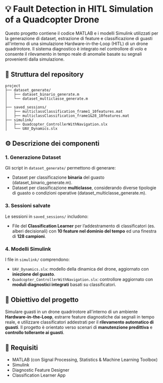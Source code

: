 # 💡 Fault Detection in HITL Simulation of a Quadcopter Drone

Questo progetto contiene il codice MATLAB e i modelli Simulink utilizzati per la generazione di dataset, estrazione di feature e classificazione di guasti all'interno di una simulazione Hardware-in-the-Loop (HITL) di un drone quadrirotore. Il sistema diagnostico è integrato nel controllore di volo e consente il rilevamento in tempo reale di anomalie basate su segnali provenienti dalla simulazione.

## 📁 Struttura del repository

```plaintext
project
├── dataset_generate/
│   ├── dataset_binario_generate.m
│   └── dataset_multiclasse_generate.m
│
├── saved_sessions/
│   ├── multiclassClassification_frame1_10features.mat
│   ├── multiclassClassification_frame1&28_10features.mat
├── simulink/
│   ├── Quadcopter_ControllerWithNavigation.slx
│   └── UAV_Dynamics.slx
```

## ⚙️ Descrizione dei componenti

### 1. Generazione Dataset
Gli script in `dataset_generate/` permettono di generare:
- Dataset per classificazione **binaria** del guasto (dataset_binario_generate.m).
- Dataset per classificazione **multiclasse**, considerando diverse tipologie di guasto o condizioni operative (dataset_multiclasse_generate.m).

### 3. Sessioni salvate
Le sessioni in `saved_sessions/` includono:
- File del **Classification Learner** per l’addestramento di classificatori (es. alberi decisionali) con **10 feature nel dominio del tempo** ed una finestra di **128 campioni**.

### 4. Modelli Simulink
I file in `simulink/` comprendono:
- `UAV_Dynamics.slx`: modello della dinamica del drone, aggiornato con **iniezione del guasto**.
- `Quadcopter_ControllerWithNavigation.slx`: controllore aggiornato con **moduli diagnostici integrati** basati su classificatori.

## 🧪 Obiettivo del progetto

Simulare guasti in un drone quadrirotore all'interno di un ambiente **Hardware-in-the-Loop**, estrarre feature diagnostiche dai segnali in tempo reale, e utilizzare classificatori addestrati per il **rilevamento automatico di guasti**. Il progetto è orientato verso scenari di **manutenzione predittiva** e **controllo tollerante ai guasti**.

## 🧰 Requisiti

- MATLAB (con Signal Processing, Statistics & Machine Learning Toolbox)
- Simulink
- Diagnostic Feature Designer
- Classification Learner App